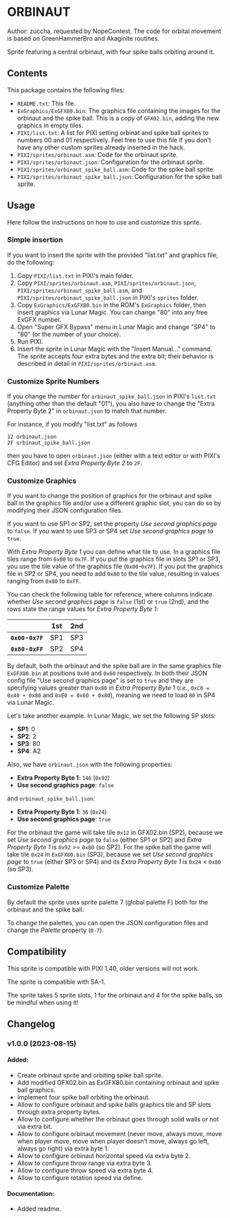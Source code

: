 # ORBINAUT

Author: zuccha, requested by NopeContest. The code for orbital movement is based
on GreenHammerBro and Akaginite routines.

Sprite featuring a central orbinaut, with four spike balls orbiting around it.

## Contents

This package contains the following files:

- `README.txt`: This file.
- `ExGraphics/ExGFX80.bin`: The graphics file containing the images for the
  orbinaut and the spike ball. This is a copy of `GFX02.bin`, adding the new
  graphics in empty tiles.
- `PIXI/list.txt`: A list for PIXI setting orbinat and spike ball sprites to
  numbers 00 and 01 respectively. Feel free to use this file if you don't have
  any other custom sprites already inserted in the hack.
- `PIXI/sprites/orbinaut.asm`: Code for the orbinaut sprite.
- `PIXI/sprites/orbinaut.json`: Configuration for the orbinaut sprite.
- `PIXI/sprites/orbinaut_spike_ball.asm`: Code for the spike ball sprite.
- `PIXI/sprites/orbinaut_spike_ball.json`: Configuration for the spike ball
  sprite.

## Usage

Here follow the instructions on how to use and customize this sprite.

### Simple insertion

If you want to insert the sprite with the provided "list.txt" and graphics file,
do the following:

1. Copy `PIXI/list.txt` in PIXI's main folder.
2. Copy `PIXI/sprites/orbinaut.asm`, `PIXI/sprites/orbinaut.json`,
   `PIXI/sprites/orbinaut_spike_ball.asm`, and
   `PIXI/sprites/orbinaut_spike_ball.json` in PIXI's `sprites` folder.
3. Copy `ExGraphics/ExGFX80.bin` in the ROM's `ExGraphics` folder, then insert
   graphics via Lunar Magic. You can change "80" into any free ExGFX number.
4. Open "Super GFX Bypass" menu in Lunar Magic and change "SP4" to "80" (or the
   number of your choice).
5. Run PIXI.
6. Insert the sprite in Lunar Magic with the "Insert Manual..." command. The
   sprite accepts four extra bytes and the extra bit; their behavior is
   described in detail in `PIXI/sprites/orbinaut.asm`.

### Customize Sprite Numbers

If you change the number for `orbinaut_spike_ball.json` in PIXI's `list.txt`
(anything other than the default "01"), you also have to change the "Extra
Property Byte 2" in `orbinaut.json` to match that number.

For instance, if you modify "list.txt" as follows

```
12 orbinaut.json
2F orbinaut_spike_ball.json
```

then you have to open `orbinaut.json` (either with a text editor or with PIXI's
CFG Editor) and set _Extra Property Byte 2_ to `2F`.

### Customize Graphics

If you want to change the position of graphics for the orbinaut and spike ball
in the graphics file and/or use a different graphic slot, you can do so by
modifying their JSON configuration files.

If you want to use SP1 or SP2, set the property _Use second graphics page_ to
`false`. If you want to use SP3 or SP4 set _Use second graphics page_ to `true`.

With _Extra Property Byte 1_ you can define what tile to use. In a graphics file
tiles range from `0x00` to `0x7F`. If you put the graphics file in slots SP1 or
SP3, you use the tile value of the graphics file (`0x00`-`0x7F`). If you put the
graphics file in SP2 or SP4, you need to add `0x80` to the tile value, resulting
in values ranging from `0x80` to `0xFF`.

You can check the following table for reference, where columns indicate whether
_Use second graphics page_ is `false` (1st) or `true` (2nd), and the rows state
the range values for _Extra Property Byte 1_:

|                   | 1st | 2nd |
| ----------------- | --- | --- |
| **`0x00`-`0x7F`** | SP1 | SP3 |
| **`0x80`-`0xFF`** | SP2 | SP4 |

By default, both the orbinaut and the spike ball are in the same graphics file
`ExGFX80.bin` at positions `0x40` and `0x60` respectively. In both their JSON
config file "Use second graphics page" is set to `true` and they are specifying
values greater than `0x80` in _Extra Property Byte 1_ (_i.e._,
`0xC0 = 0x40 + 0x80` and `0xE0 = 0x60 + 0x80`), meaning we need to load `80` in
SP4 via Lunar Magic.

Let's take another example. In Lunar Magic, we set the following SP slots:

- **SP1**: 0
- **SP2**: 2
- **SP3**: 80
- **SP4**: A2

Also, we have `orbinaut.json` with the following properties:

- **Extra Property Byte 1**: `146` (`0x92`)
- **Use second graphics page**: `false`

and `orbinaut_spike_ball.json`:

- **Extra Property Byte 1**: `36` (`0x24`)
- **Use second graphics page**: `true`

For the orbinaut the game will take tile `0x12` in GFX02.bin (SP2), because we
set _Use second graphics page_ to `false` (either SP1 or SP2) and _Extra
Property Byte 1_ is `0x92` >= `0x80` (so SP2). For the spike ball the game will
take tile `0x24` in `ExGFX80.bin` (SP3), because we set _Use second graphics
page_ to `true` (either SP3 or SP4) and its _Extra Property Byte 1_ is `0x24` <
`0x80` (so SP3).

### Customize Palette

By default the sprite uses sprite palette 7 (global palette F) both for the
orbinaut and the spike ball.

To change the palettes, you can open the JSON configuration files and change the
_Palette_ property (`0-7`).

## Compatibility

This sprite is compatible with PIXI 1.40, older versions will not work.

The sprite is compatible with SA-1.

The sprite takes 5 sprite slots, 1 for the orbinaut and 4 for the spike balls,
so be mindful when using it!

## Changelog

### v1.0.0 (2023-08-15)

#### Added:

- Create orbinaut sprite and orbiting spike ball sprite.
- Add modified GFX02.bin as ExGFX80.bin containing orbinaut and spike ball
  graphics.
- Implement four spike ball orbiting the orbinaut.
- Allow to configure orbinaut and spike balls graphics tile and SP slots through
  extra property bytes.
- Allow to configure whether the orbinaut goes through solid walls or not via
  extra bit.
- Allow to configure orbinaut movement (never move, always move, move when
  player move, move when player doesn't move, always go left, always go right)
  via extra byte 1.
- Allow to configure orbinaut horizontal speed via extra byte 2.
- Allow to configure throw range via extra byte 3.
- Allow to configure throw speed via extra byte 4.
- Allow to configure rotation speed via define.

#### Documentation:

- Added readme.
